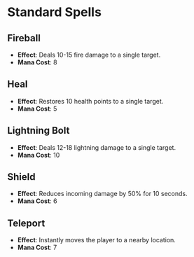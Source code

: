 # Standard Spells

## Fireball
- **Effect**: Deals 10-15 fire damage to a single target.
- **Mana Cost**: 8

## Heal
- **Effect**: Restores 10 health points to a single target.
- **Mana Cost**: 5

## Lightning Bolt
- **Effect**: Deals 12-18 lightning damage to a single target.
- **Mana Cost**: 10

## Shield
- **Effect**: Reduces incoming damage by 50% for 10 seconds.
- **Mana Cost**: 6

## Teleport
- **Effect**: Instantly moves the player to a nearby location.
- **Mana Cost**: 7
